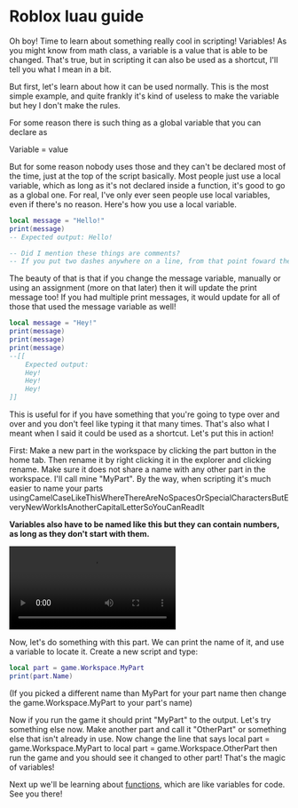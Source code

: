 # Roblox luau guide

Oh boy! Time to learn about something really cool in scripting! Variables! As you might know from math class, a variable is a value that is able to be changed. That's true, but in scripting it can also be used as a shortcut, I'll tell you what I mean in a bit.

But first, let's learn about how it can be used normally. This is the most simple example, and quite frankly it's kind of useless to make the variable but hey I don't make the rules.

For some reason there is such thing as a global variable that you can declare as

Variable = value

But for some reason nobody uses those and they can't be declared most of the time, just at the top of the script basically. Most people just use a local variable, which as long as it's not declared inside a function, it's good to go as a global one. For real, I've only ever seen people use local variables, even if there's no reason. Here's how you use a local variable.

```lua
local message = "Hello!"
print(message)
-- Expected output: Hello! 

-- Did I mention these things are comments?
-- If you put two dashes anywhere on a line, from that point foward the line is a comment. This means that computer will ignore it! More on that later.
```

The beauty of that is that if you change the message variable, manually or using an assignment (more on that later) then it will update the print message too! If you had multiple print messages, it would update for all of those that used the message variable as well!

```lua
local message = "Hey!"
print(message)
print(message)
print(message)
--[[
    Expected output:
    Hey!
    Hey!
    Hey!
]]
```

This is useful for if you have something that you're going to type over and over and you don't feel like typing it that many times. That's also what I meant when I said it could be used as a shortcut. Let's put this in action!

First: Make a new part in the workspace by clicking the part button in the home tab. Then rename it by right clicking it in the explorer and clicking rename. Make sure it does not share a name with any other part in the workspace. I'll call mine "MyPart". By the way, when scripting it's much easier to name your parts usingCamelCaseLikeThisWhereThereAreNoSpacesOrSpecialCharactersButEveryNewWorkIsAnotherCapitalLetterSoYouCanReadIt

**Variables also have to be named like this but they can contain numbers, as long as they don't start with them.**

<video controls>
    <source src="/assets/newpart.mp4" type="video/mp4"></source>
</video>

Now, let's do something with this part. We can print the name of it, and use a variable to locate it. Create a new script and type:

```lua
local part = game.Workspace.MyPart
print(part.Name)
```

(If you picked a different name than MyPart for your part name then change the game.Workspace.MyPart to your part's name)

Now if you run the game it should print "MyPart" to the output. Let's try something else now. Make another part and call it "OtherPart" or something else that isn't already in use. Now change the line that says local part = game.Workspace.MyPart to local part = game.Workspace.OtherPart then run the game and you should see it changed to other part! That's the magic of variables!

Next up we'll be learning about [functions](/functions.md), which are like variables for code. See you there!